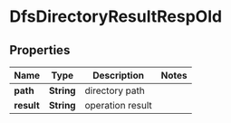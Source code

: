 # DfsDirectoryResultRespOld

## Properties
Name | Type | Description | Notes
------------ | ------------- | ------------- | -------------
**path** | **String** | directory path | 
**result** | **String** | operation result | 
